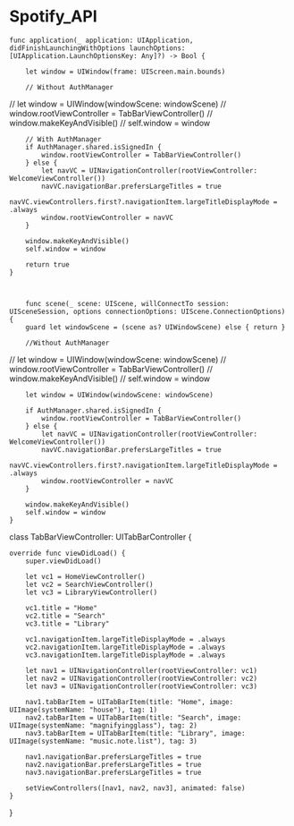 # Spotify_API

    func application(_ application: UIApplication, didFinishLaunchingWithOptions launchOptions: [UIApplication.LaunchOptionsKey: Any]?) -> Bool {
        
        let window = UIWindow(frame: UIScreen.main.bounds)
        
        // Without AuthManager
//        let window = UIWindow(windowScene: windowScene)
//        window.rootViewController = TabBarViewController()
//        window.makeKeyAndVisible()
//        self.window = window
        
        // With AuthManager
        if AuthManager.shared.isSignedIn {
            window.rootViewController = TabBarViewController()
        } else {
            let navVC = UINavigationController(rootViewController: WelcomeViewController())
            navVC.navigationBar.prefersLargeTitles = true
            navVC.viewControllers.first?.navigationItem.largeTitleDisplayMode = .always
            window.rootViewController = navVC
        }
        
        window.makeKeyAndVisible()
        self.window = window
        
        return true
    }
    
    
    
        func scene(_ scene: UIScene, willConnectTo session: UISceneSession, options connectionOptions: UIScene.ConnectionOptions) {
        guard let windowScene = (scene as? UIWindowScene) else { return }
        
        //Without AuthManager
//        let window = UIWindow(windowScene: windowScene)
//        window.rootViewController = TabBarViewController()
//        window.makeKeyAndVisible()
//        self.window = window
        
        let window = UIWindow(windowScene: windowScene)
        
        if AuthManager.shared.isSignedIn {
            window.rootViewController = TabBarViewController()
        } else {
            let navVC = UINavigationController(rootViewController: WelcomeViewController())
            navVC.navigationBar.prefersLargeTitles = true
            navVC.viewControllers.first?.navigationItem.largeTitleDisplayMode = .always
            window.rootViewController = navVC
        }
        
        window.makeKeyAndVisible()
        self.window = window
    }

class TabBarViewController: UITabBarController {

    override func viewDidLoad() {
        super.viewDidLoad()

        let vc1 = HomeViewController()
        let vc2 = SearchViewController()
        let vc3 = LibraryViewController()
        
        vc1.title = "Home"
        vc2.title = "Search"
        vc3.title = "Library"
        
        vc1.navigationItem.largeTitleDisplayMode = .always
        vc2.navigationItem.largeTitleDisplayMode = .always
        vc3.navigationItem.largeTitleDisplayMode = .always
        
        let nav1 = UINavigationController(rootViewController: vc1)
        let nav2 = UINavigationController(rootViewController: vc2)
        let nav3 = UINavigationController(rootViewController: vc3)
        
        nav1.tabBarItem = UITabBarItem(title: "Home", image: UIImage(systemName: "house"), tag: 1)
        nav2.tabBarItem = UITabBarItem(title: "Search", image: UIImage(systemName: "magnifyingglass"), tag: 2)
        nav3.tabBarItem = UITabBarItem(title: "Library", image: UIImage(systemName: "music.note.list"), tag: 3)
        
        nav1.navigationBar.prefersLargeTitles = true
        nav2.navigationBar.prefersLargeTitles = true
        nav3.navigationBar.prefersLargeTitles = true
        
        setViewControllers([nav1, nav2, nav3], animated: false)
    }
    
}

